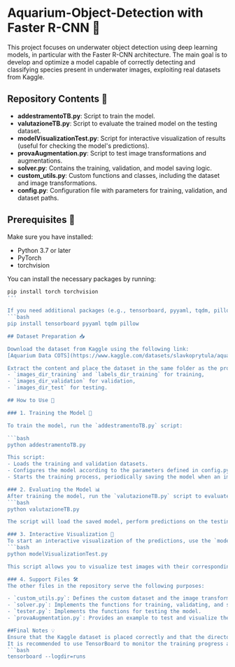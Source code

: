 # Aquarium-Object-Detection with Faster R-CNN 🚀
This project focuses on underwater object detection using deep learning models, in particular with the Faster R-CNN architecture. The main goal is to develop and optimize a model capable of correctly detecting and classifying species present in underwater images, exploiting real datasets from Kaggle.

## Repository Contents 📂

- **addestramentoTB.py**: Script to train the model.
- **valutazioneTB.py**: Script to evaluate the trained model on the testing dataset.
- **modelVisualizationTest.py**: Script for interactive visualization of results (useful for checking the model's predictions).
- **provaAugmentation.py**: Script to test image transformations and augmentations.
- **solver.py**: Contains the training, validation, and model saving logic.
- **custom_utils.py**: Custom functions and classes, including the dataset and image transformations.
- **config.py**: Configuration file with parameters for training, validation, and dataset paths.

## Prerequisites 🔧

Make sure you have installed:

- Python 3.7 or later
- PyTorch
- torchvision

You can install the necessary packages by running:

```bash
pip install torch torchvision
'''

If you need additional packages (e.g., tensorboard, pyyaml, tqdm, pillow), install them with:
```bash
pip install tensorboard pyyaml tqdm pillow

## Dataset Preparation 📥

Download the dataset from Kaggle using the following link:  
[Aquarium Data COTS](https://www.kaggle.com/datasets/slavkoprytula/aquarium-data-cots/data) 😃

Extract the content and place the dataset in the same folder as the project. Ensure that the folder structure matches what is specified in `config.py`, especially for the directories:
- `images_dir_training` and `labels_dir_training` for training,
- `images_dir_validation` for validation,
- `images_dir_test` for testing.

## How to Use 📝

### 1. Training the Model 💪

To train the model, run the `addestramentoTB.py` script:

```bash
python addestramentoTB.py

This script:
- Loads the training and validation datasets.
- Configures the model according to the parameters defined in config.py.
- Starts the training process, periodically saving the model when an improvement in loss is detected. 👍

### 2. Evaluating the Model 📊
After training the model, run the `valutazioneTB.py` script to evaluate it on the testing dataset:
```bash
python valutazioneTB.py

The script will load the saved model, perform predictions on the testing dataset, and print metrics such as mAP, Precision, Recall, and F1-Score. Additionally, TensorBoard logs will be saved. 🔍

### 3. Interactive Visualization 👀
To start an interactive visualization of the predictions, use the `modelVisualizationTest.py` script:
```bash
python modelVisualizationTest.py

This script allows you to visualize test images with their corresponding bounding boxes and labels, making it easier to analyze the results. ✨

### 4. Support Files 🛠️
The other files in the repository serve the following purposes:

- `custom_utils.py`: Defines the custom dataset and the image transformations (augmentation) for training and testing.
- `solver.py`: Implements the functions for training, validating, and saving the model.
- `tester.py`: Implements the functions for testing the model.
- `provaAugmentation.py`: Provides an example to test and visualize the image transformations.

##Final Notes 💡
Ensure that the Kaggle dataset is placed correctly and that the directories specified in config.py are updated if necessary.
It is recommended to use TensorBoard to monitor the training progress and evaluate performance metrics:
```bash
tensorboard --logdir=runs




